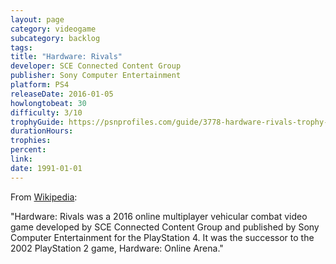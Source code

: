 ```yaml
---
layout: page
category: videogame
subcategory: backlog
tags:
title: "Hardware: Rivals"
developer: SCE Connected Content Group
publisher: Sony Computer Entertainment
platform: PS4
releaseDate: 2016-01-05
howlongtobeat: 30
difficulty: 3/10
trophyGuide: https://psnprofiles.com/guide/3778-hardware-rivals-trophy-guide
durationHours:
trophies:
percent:
link:
date: 1991-01-01
---
```


From [Wikipedia](https://en.wikipedia.org/wiki/Hardware:_Rivals):

"Hardware: Rivals was a 2016 online multiplayer vehicular combat video game developed by SCE Connected Content Group and published by Sony Computer Entertainment for the PlayStation 4. It was the successor to the 2002 PlayStation 2 game, Hardware: Online Arena."
